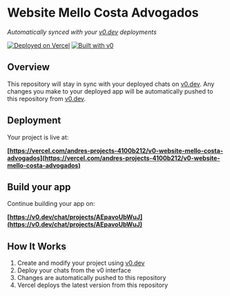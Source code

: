 # Website Mello Costa Advogados

*Automatically synced with your [v0.dev](https://v0.dev) deployments*

[![Deployed on Vercel](https://img.shields.io/badge/Deployed%20on-Vercel-black?style=for-the-badge&logo=vercel)](https://vercel.com/andres-projects-4100b212/v0-website-mello-costa-advogados)
[![Built with v0](https://img.shields.io/badge/Built%20with-v0.dev-black?style=for-the-badge)](https://v0.dev/chat/projects/AEpavoUbWuJ)

## Overview

This repository will stay in sync with your deployed chats on [v0.dev](https://v0.dev).
Any changes you make to your deployed app will be automatically pushed to this repository from [v0.dev](https://v0.dev).

## Deployment

Your project is live at:

**[https://vercel.com/andres-projects-4100b212/v0-website-mello-costa-advogados](https://vercel.com/andres-projects-4100b212/v0-website-mello-costa-advogados)**

## Build your app

Continue building your app on:

**[https://v0.dev/chat/projects/AEpavoUbWuJ](https://v0.dev/chat/projects/AEpavoUbWuJ)**

## How It Works

1. Create and modify your project using [v0.dev](https://v0.dev)
2. Deploy your chats from the v0 interface
3. Changes are automatically pushed to this repository
4. Vercel deploys the latest version from this repository